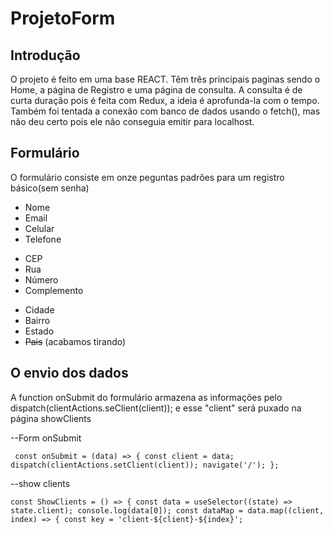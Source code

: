 # ProjetoForm
## Introdução
O projeto é feito em uma base REACT. Têm três principais paginas sendo o Home, a página de Registro e uma página de consulta.
A consulta é de curta duração pois é feita com Redux, a ideia é aprofunda-la com o tempo. Também foi tentada a conexão com banco de dados usando o fetch(), mas não deu certo pois ele não conseguia emitir para localhost.

## Formulário
O formulário consiste em onze peguntas padrões para um registro básico(sem senha)
<form>
  <ul>
    <li> Nome </li>
    <li> Email </li>
    <li> Celular </li>
    <li> Telefone </li>
  </ul>
  <ul>
    <li> CEP </li>
    <li> Rua </li>
    <li> Número </li>
    <li> Complemento </li>
  </ul>
  <ul>
    <li> Cidade </li>
    <li> Bairro </li>
    <li> Estado </li>
    <li><s>Pais</s> (acabamos tirando)</li>
  </ul>
</form>

## O envio dos dados

A function onSubmit do formulário armazena as informações pelo dispatch(clientActions.seClient(client)); e esse "client" será puxado na página showClients

--Form onSubmit

` const onSubmit = (data) => {
    const client = data;
    dispatch(clientActions.setClient(client));
    navigate('/');
};` 


--show clients


` const ShowClients = () => {
  const data = useSelector((state) => state.client);
  console.log(data[0]);
  const dataMap = data.map((client, index) => {
    const key = 'client-${client}-${index}'; `
